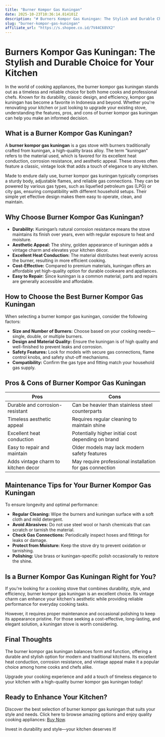 ```yaml
---
title: "Burner Kompor Gas Kuningan"
date: 2025-10-23T10:36:14.814101Z
description: "# Burners Kompor Gas Kuningan: The Stylish and Durable Choice for Your Kitchen..."
slug: "burner-kompor-gas-kuningan"
affiliate_url: "https://s.shopee.co.id/7V44C68VX2"
---
```

# Burners Kompor Gas Kuningan: The Stylish and Durable Choice for Your Kitchen

In the world of cooking appliances, the burner kompor gas kuningan stands out as a timeless and reliable choice for both home cooks and professional chefs. Known for its durability, classic design, and efficiency, kompor gas kuningan has become a favorite in Indonesia and beyond. Whether you're renovating your kitchen or just looking to upgrade your existing stove, understanding the features, pros, and cons of burner kompor gas kuningan can help you make an informed decision.

## What is a Burner Kompor Gas Kuningan?

A **burner kompor gas kuningan** is a gas stove with burners traditionally crafted from kuningan, a high-quality brass alloy. The term "kuningan" refers to the material used, which is favored for its excellent heat conduction, corrosion resistance, and aesthetic appeal. These stoves often feature a classic, vintage look that adds a touch of elegance to any kitchen.

Made to endure daily use, burner kompor gas kuningan typically comprises a sturdy body, adjustable flames, and reliable gas connections. They can be powered by various gas types, such as liquefied petroleum gas (LPG) or city gas, ensuring compatibility with different household setups. Their simple yet effective design makes them easy to operate, clean, and maintain.

## Why Choose Burner Kompor Gas Kuningan?

- **Durability:** Kuningan’s natural corrosion resistance means the stove maintains its finish over years, even with regular exposure to heat and moisture.
- **Aesthetic Appeal:** The shiny, golden appearance of kuningan adds a vintage charm and elevates your kitchen décor.
- **Excellent Heat Conduction:** The material distributes heat evenly across the burner, resulting in more efficient cooking.
- **Cost-Effective:** Compared to premium materials, kuningan offers an affordable yet high-quality option for durable cookware and appliances.
- **Easy to Repair:** Since kuningan is a common material, parts and repairs are generally accessible and affordable.

## How to Choose the Best Burner Kompor Gas Kuningan

When selecting a burner kompor gas kuningan, consider the following factors:
- **Size and Number of Burners:** Choose based on your cooking needs—single, double, or multiple burners.
- **Design and Material Quality:** Ensure the kuningan is of high quality and well-finished to prevent leaks and corrosion.
- **Safety Features:** Look for models with secure gas connections, flame control knobs, and safety shut-off mechanisms.
- **Compatibility:** Confirm the gas type and fitting match your household gas supply.

## Pros & Cons of Burner Kompor Gas Kuningan

| Pros | Cons |
|--------|---------|
| Durable and corrosion-resistant | Can be heavier than stainless steel counterparts |
| Timeless aesthetic appeal | Requires regular cleaning to maintain shine |
| Excellent heat conduction | Potentially higher initial cost depending on brand |
| Easy to repair and maintain | Older models may lack modern safety features |
| Adds vintage charm to kitchen decor | May require professional installation for gas connection |

## Maintenance Tips for Your Burner Kompor Gas Kuningan

To ensure longevity and optimal performance:
- **Regular Cleaning:** Wipe the burners and kuningan surface with a soft cloth and mild detergent.
- **Avoid Abrasives:** Do not use steel wool or harsh chemicals that can scratch or tarnish the material.
- **Check Gas Connections:** Periodically inspect hoses and fittings for leaks or damage.
- **Protect from Moisture:** Keep the stove dry to prevent oxidation or tarnishing.
- **Polishing:** Use brass or kuningan-specific polish occasionally to restore the shine.

## Is a Burner Kompor Gas Kuningan Right for You?

If you're looking for a cooking stove that combines durability, style, and efficiency, burner kompor gas kuningan is an excellent choice. Its vintage charm can enhance your kitchen's aesthetic while providing reliable performance for everyday cooking tasks.

However, it requires proper maintenance and occasional polishing to keep its appearance pristine. For those seeking a cost-effective, long-lasting, and elegant solution, a kuningan stove is worth considering.

## Final Thoughts

The burner kompor gas kuningan balances form and function, offering a durable and stylish option for modern and traditional kitchens. Its excellent heat conduction, corrosion resistance, and vintage appeal make it a popular choice among home cooks and chefs alike.

Upgrade your cooking experience and add a touch of timeless elegance to your kitchen with a high-quality burner kompor gas kuningan today!

## Ready to Enhance Your Kitchen?

Discover the best selection of burner kompor gas kuningan that suits your style and needs. Click here to browse amazing options and enjoy quality cooking appliances: [Buy Now](https://s.shopee.co.id/7V44C68VX2). 

Invest in durability and style—your kitchen deserves it!
